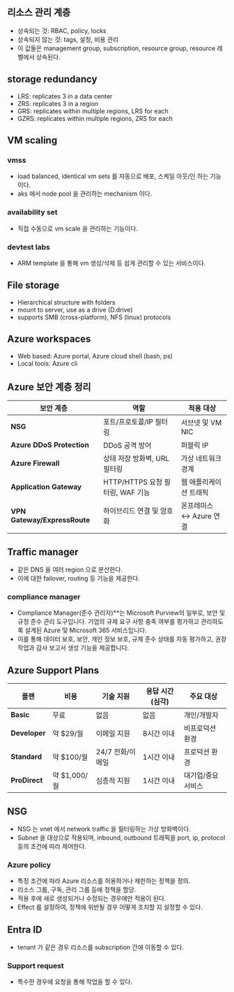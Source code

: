 ## 리소스 관리 계층
- 상속되는 것: RBAC, policy, locks
- 상속되지 않는 것: tags, 설정, 비용 관리
- 이 값들은 management group, subscription, resource group, resource 레벨에서 상속된다.

## storage redundancy
- LRS: replicates 3 in a data center
- ZRS: replicates 3 in a region
- GRS: replicates within multiple regions, LRS for each
- GZRS: replicates within multiple regions, ZRS for each

## VM scaling
### vmss
- load balanced, identical vm sets 를 자동으로 배포, 스케일 아웃/인 하는 기능이다.
- aks 에서 node pool 을 관리하는 mechanism 이다.

### availability set
- 직접 수동으로 vm scale 을 관리하는 기능이다.

### devtest labs
- ARM template 을 통해 vm 생성/삭제 등 쉽게 관리할 수 있는 서비스이다.

## File storage
- Hierarchical structure with folders
- mount to server, use as a drive (D.drive)
- supports SMB (cross-platform), NFS (linux) protocols

## Azure workspaces
- Web based: Azure portal, Azure cloud shell (bash, ps)
- Local tools: Azure cli

## Azure 보안 계층 정리

| **보안 계층**              | **역할**                          | **적용 대상**               |
|----------------------------|-----------------------------------|------------------------------|
| **NSG**                   | 포트/프로토콜/IP 필터링           | 서브넷 및 VM NIC            |
| **Azure DDoS Protection** | DDoS 공격 방어                   | 퍼블릭 IP                  |
| **Azure Firewall**        | 상태 저장 방화벽, URL 필터링      | 가상 네트워크 경계           |
| **Application Gateway**   | HTTP/HTTPS 요청 필터링, WAF 기능 | 웹 애플리케이션 트래픽      |
| **VPN Gateway/ExpressRoute** | 하이브리드 연결 및 암호화      | 온프레미스 ↔ Azure 연결     |

## Traffic manager
- 같은 DNS 을 여러 region 으로 분산한다.
- 이에 대한 failover, routing 등 기능을 제공한다.

### compliance manager
- Compliance Manager(준수 관리자)**는 Microsoft Purview의 일부로, 보안 및 규정 준수 관리 도구입니다. 기업의 규제 요구 사항 충족 여부를 평가하고 관리하도록 설계된 Azure 및 Microsoft 365 서비스입니다.
- 이를 통해 데이터 보호, 보안, 개인 정보 보호, 규제 준수 상태를 자동 평가하고, 권장 작업과 감사 보고서 생성 기능을 제공합니다.

## Azure Support Plans

| **플랜**            | **비용**      | **기술 지원**       | **응답 시간 (심각)** | **주요 대상**            |
|-------------------|--------------|-------------------|--------------------|----------------------|
| **Basic**         | 무료          | 없음               | 없음               | 개인/개발자           |
| **Developer**     | 약 $29/월     | 이메일 지원         | 8시간 이내          | 비프로덕션 환경        |
| **Standard**      | 약 $100/월    | 24/7 전화/이메일    | 1시간 이내          | 프로덕션 환경         |
| **ProDirect**     | 약 $1,000/월  | 심층적 지원         | 1시간 이내          | 대기업/중요 서비스     |

## NSG
- NSG 는 vnet 에서 network traffic 을 필터링하는 가상 방화벽이다.
- Subnet 을 대상으로 적용되며, inbound, outbound 트래픽을 port, ip, protocol 등의 조건에 따라 제어한다.

### Azure policy
- 특정 조건에 따라 Azure 리소스를 허용하거나 제한하는 정책을 정의.
- 리소스 그룹, 구독, 관리 그룹 등에 정책을 할당.
- 적용 후에 새로 생성되거나 수정되는 경우에만 적용이 된다.
- Effect 를 설정하여, 정책에 위반될 경우 어떻게 조치할 지 설정할 수 있다.

## Entra ID
- tenant 가 같은 경우 리소스를 subscription 간에 이동할 수 있다.

### Support request
- 특수한 경우에 요청을 통해 작업을 할 수 있다.
